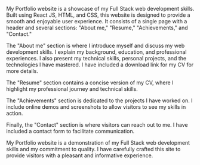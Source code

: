 My Portfolio website is a showcase of my Full Stack web development skills. Built using React JS, HTML, and CSS, this website is designed to provide a smooth and enjoyable user experience. It consists of a single page with a header and several sections: "About me," "Resume," "Achievements," and "Contact."

The "About me" section is where I introduce myself and discuss my web development skills. I explain my background, education, and professional experiences. I also present my technical skills, personal projects, and the technologies I have mastered. I have included a download link for my CV for more details.

The "Resume" section contains a concise version of my CV, where I highlight my professional journey and technical skills.

The "Achievements" section is dedicated to the projects I have worked on. I include online demos and screenshots to allow visitors to see my skills in action.

Finally, the "Contact" section is where visitors can reach out to me. I have included a contact form to facilitate communication.

My Portfolio website is a demonstration of my Full Stack web development skills and my commitment to quality. I have carefully crafted this site to provide visitors with a pleasant and informative experience.

